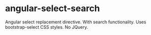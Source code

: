 angular-select-search
=====================

Angular select replacement directive.
With search functionality.
Uses bootstrap-select CSS styles.
No JQuery.
